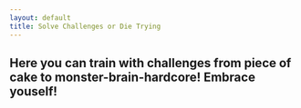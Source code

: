 ```yaml
---
layout: default
title: Solve Challenges or Die Trying
---
```

## Here you can train with challenges from piece of cake to monster-brain-hardcore! Embrace youself!

